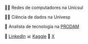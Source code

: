 👨‍🎓 Redes de computadores na Unicsul

👨‍🎓 Ciência de dados na Univesp

💼 Analista de tecnologia na [PRODAM](https://portal.prodam.sp.gov.br/)

💼 [LinkedIn](https://www.linkedin.com/in/bfernandodeoliveira/) :bar_chart: [Kaggle](https://www.kaggle.com/bfernandodeoliveira) 💬 [X](https://x.com/bfeoliveira)


<!--
**bfernandodeoliveira/bfernandodeoliveira** is a ✨ _special_ ✨ repository because its `README.md` (this file) appears on your GitHub profile.

Here are some ideas to get you started:

- 🔭 I’m currently working on ...
- 🌱 I’m currently learning ...
- 👯 I’m looking to collaborate on ...
- 🤔 I’m looking for help with ...
- 💬 Ask me about ...
- 📫 How to reach me: ...
- 😄 Pronouns: ...
- ⚡ Fun fact: ...
-->
